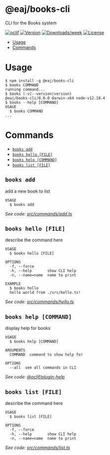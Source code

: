 @eaj/books-cli
==============

CLI for the Books system

[![oclif](https://img.shields.io/badge/cli-oclif-brightgreen.svg)](https://oclif.io)
[![Version](https://img.shields.io/npm/v/@eaj/books-cli.svg)](https://npmjs.org/package/@eaj/books-cli)
[![Downloads/week](https://img.shields.io/npm/dw/@eaj/books-cli.svg)](https://npmjs.org/package/@eaj/books-cli)
[![License](https://img.shields.io/npm/l/@eaj/books-cli.svg)](https://github.com/ErikAugust/books/blob/master/package.json)

<!-- toc -->
* [Usage](#usage)
* [Commands](#commands)
<!-- tocstop -->
# Usage
<!-- usage -->
```sh-session
$ npm install -g @eaj/books-cli
$ books COMMAND
running command...
$ books (-v|--version|version)
@eaj/books-cli/0.0.0 darwin-x64 node-v12.18.4
$ books --help [COMMAND]
USAGE
  $ books COMMAND
...
```
<!-- usagestop -->
# Commands
<!-- commands -->
* [`books add`](#books-add)
* [`books hello [FILE]`](#books-hello-file)
* [`books help [COMMAND]`](#books-help-command)
* [`books list [FILE]`](#books-list-file)

## `books add`

add a new book to list

```
USAGE
  $ books add
```

_See code: [src/commands/add.ts](https://github.com/ErikAugust/books/blob/v0.0.0/src/commands/add.ts)_

## `books hello [FILE]`

describe the command here

```
USAGE
  $ books hello [FILE]

OPTIONS
  -f, --force
  -h, --help       show CLI help
  -n, --name=name  name to print

EXAMPLE
  $ books hello
  hello world from ./src/hello.ts!
```

_See code: [src/commands/hello.ts](https://github.com/ErikAugust/books/blob/v0.0.0/src/commands/hello.ts)_

## `books help [COMMAND]`

display help for books

```
USAGE
  $ books help [COMMAND]

ARGUMENTS
  COMMAND  command to show help for

OPTIONS
  --all  see all commands in CLI
```

_See code: [@oclif/plugin-help](https://github.com/oclif/plugin-help/blob/v3.2.2/src/commands/help.ts)_

## `books list [FILE]`

describe the command here

```
USAGE
  $ books list [FILE]

OPTIONS
  -f, --force
  -h, --help       show CLI help
  -n, --name=name  name to print
```

_See code: [src/commands/list.ts](https://github.com/ErikAugust/books/blob/v0.0.0/src/commands/list.ts)_
<!-- commandsstop -->
